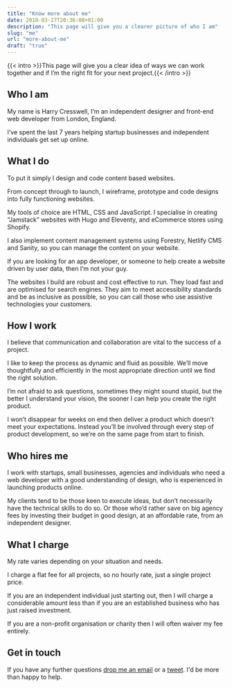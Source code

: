 ```yaml
---
title: "Know more about me"
date: 2018-03-27T20:36:08+01:00
description: "This page will give you a clearer picture of who I am"
slug: "me"
url: "more-about-me"
draft: "true"
---
```


{{< intro >}}This page will give you a clear idea of ways we can work together and if I’m the right fit for your next project.{{< /intro >}}

## Who I am

My name is Harry Cresswell, I’m an independent designer and front-end web developer from London, England.

I’ve spent the last 7 years helping startup businesses and independent individuals get set up online.

## What I do

To put it simply I design and code content based websites.

From concept through to launch, I wireframe, prototype and code designs into fully functioning websites.

My tools of choice are HTML, CSS and JavaScript. I specialise in creating “Jamstack” websites with Hugo and Eleventy, and eCommerce stores using Shopify.

I also implement content management systems using Forestry, Netlify CMS and Sanity, so you can manage the content on your website.

If you are looking for an app developer, or someone to help create a website driven by user data, then I’m not your guy.

The websites I build are robust and cost effective to run. They load fast and are optimised for search engines. They aim to meet accessibility standards and be as inclusive as possible, so you can call those who use assistive technologies your customers.

## How I work

I believe that communication and collaboration are vital to the success of a project.

I like to keep the process as dynamic and fluid as possible. We’ll move thoughtfully and efficiently in the most appropriate direction until we find the right solution.

I’m not afraid to ask questions, sometimes they might sound stupid, but the better I understand your vision, the sooner I can help you create the right product.

I won’t disappear for weeks on end then deliver a product which doesn’t meet your expectations. Instead you’ll be involved through every step of product development, so we’re on the same page from start to finish.

## Who hires me

I work with startups, small businesses, agencies and individuals who need a web developer with a good understanding of design, who is experienced in launching products online.

My clients tend to be those keen to execute ideas, but don’t necessarily have the technical skills to do so. Or those who’d rather save on big agency fees by investing their budget in good design, at an affordable rate, from an independent designer.

## What I charge

My rate varies depending on your situation and needs.

I charge a flat fee for all projects, so no hourly rate, just a single project price.

If you are an independent individual just starting out, then I will charge a considerable amount less than if you are an established business who has just raised investment.

If you are a non-profit organisation or charity then I will often waiver my fee entirely.

## Get in touch

If you have any further questions [drop me an email](mailto:studio@harrycresswell.com) or a [tweet](https://twitter.com/harrycresswell/). I'd be more than happy to help.
